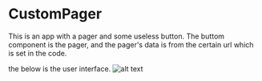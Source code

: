 # CustomPager

This is an app with a pager and some useless button.
The buttom component is the pager, and the pager's data is from the certain url which is set in the code.

the below is the user interface.
![alt text](CustomPager/Screenshot.png)
